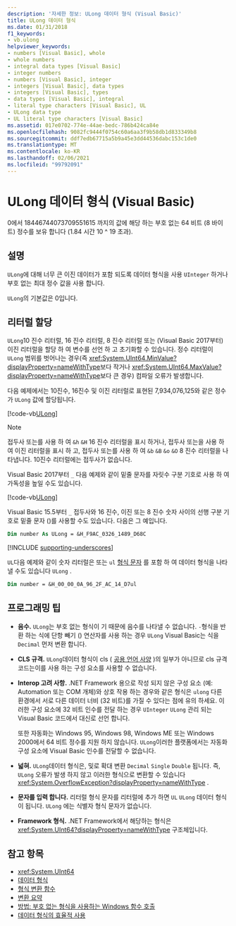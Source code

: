 ```yaml
---
description: '자세한 정보: ULong 데이터 형식 (Visual Basic)'
title: ULong 데이터 형식
ms.date: 01/31/2018
f1_keywords:
- vb.ulong
helpviewer_keywords:
- numbers [Visual Basic], whole
- whole numbers
- integral data types [Visual Basic]
- integer numbers
- numbers [Visual Basic], integer
- integers [Visual Basic], data types
- integers [Visual Basic], types
- data types [Visual Basic], integral
- literal type characters [Visual Basic], UL
- ULong data type
- UL literal type characters [Visual Basic]
ms.assetid: 017e0702-774e-44ae-bedc-786b424ca84e
ms.openlocfilehash: 9082fc9444f0754c60a6aa3f9b58db1d833349b8
ms.sourcegitcommit: ddf7edb67715a5b9a45e3dd44536dabc153c1de0
ms.translationtype: MT
ms.contentlocale: ko-KR
ms.lasthandoff: 02/06/2021
ms.locfileid: "99792091"
---
```

# <a name="ulong-data-type-visual-basic"></a>ULong 데이터 형식 (Visual Basic)

0에서 18446744073709551615 까지의 값에 해당 하는 부호 없는 64 비트 (8 바이트) 정수를 보유 합니다 (1.84 시간 10 ^ 19 초과).

## <a name="remarks"></a>설명

`ULong`에 대해 너무 큰 이진 데이터가 포함 되도록 데이터 형식을 사용 `UInteger` 하거나 부호 없는 최대 정수 값을 사용 합니다.

`ULong`의 기본값은 0입니다.

## <a name="literal-assignments"></a>리터럴 할당

`ULong`10 진수 리터럴, 16 진수 리터럴, 8 진수 리터럴 또는 (Visual Basic 2017부터) 이진 리터럴을 할당 하 여 변수를 선언 하 고 초기화할 수 있습니다. 정수 리터럴이 `ULong` 범위를 벗어나는 경우(즉 <xref:System.UInt64.MinValue?displayProperty=nameWithType>보다 작거나 <xref:System.UInt64.MaxValue?displayProperty=nameWithType>보다 큰 경우) 컴파일 오류가 발생합니다.

다음 예제에서는 10진수, 16진수 및 이진 리터럴로 표현된 7,934,076,125와 같은 정수가 `ULong` 값에 할당됩니다.

[!code-vb[ULong](../../../../samples/snippets/visualbasic/language-reference/data-types/numeric-literals.vb#ULong)]

> [!NOTE]
> 접두사 또는를 사용 하 여 `&h` `&H` 16 진수 리터럴을 표시 하거나, 접두사 또는을 사용 하 여 이진 리터럴을 표시 하 고, 접두사 또는를 사용 하 여 `&b` `&B` `&o` `&O` 8 진수 리터럴을 나타냅니다. 10진수 리터럴에는 접두사가 없습니다.

Visual Basic 2017부터 `_` 다음 예제와 같이 밑줄 문자를 자릿수 구분 기호로 사용 하 여 가독성을 높일 수도 있습니다.

[!code-vb[ULong](../../../../samples/snippets/visualbasic/language-reference/data-types/numeric-literals.vb#LongS)]

Visual Basic 15.5부터 `_` 접두사와 16 진수, 이진 또는 8 진수 숫자 사이의 선행 구분 기호로 밑줄 문자 ()를 사용할 수도 있습니다. 다음은 그 예입니다. 

```vb
Dim number As ULong = &H_F9AC_0326_1489_D68C
```

[!INCLUDE [supporting-underscores](../../../../includes/vb-separator-langversion.md)]

`UL`다음 예제와 같이 숫자 리터럴은 또는 `ul` [형식 문자](../../programming-guide/language-features/data-types/type-characters.md) 를 포함 하 여 데이터 형식을 나타낼 수도 있습니다 `ULong` .

```vb
Dim number = &H_00_00_0A_96_2F_AC_14_D7ul
```

## <a name="programming-tips"></a>프로그래밍 팁

- **음수.** `ULong`는 부호 없는 형식이 기 때문에 음수를 나타낼 수 없습니다. `-`형식을 반환 하는 식에 단항 빼기 () 연산자를 사용 하는 경우 `ULong` Visual Basic는 식을 `Decimal` 먼저 변환 합니다.

- **CLS 규격.** `ULong`데이터 형식이 cls ( [공용 언어 사양](https://www.ecma-international.org/publications/standards/Ecma-335.htm) )의 일부가 아니므로 cls 규격 코드는이를 사용 하는 구성 요소를 사용할 수 없습니다.

- **Interop 고려 사항.** .NET Framework 용으로 작성 되지 않은 구성 요소 (예: Automation 또는 COM 개체)와 상호 작용 하는 경우와 같은 형식은 `ulong` 다른 환경에서 서로 다른 데이터 너비 (32 비트)를 가질 수 있다는 점에 유의 하세요. 이러한 구성 요소에 32 비트 인수를 전달 하는 경우 `UInteger` `ULong` 관리 되는 Visual Basic 코드에서 대신로 선언 합니다.

  또한 자동화는 Windows 95, Windows 98, Windows ME 또는 Windows 2000에서 64 비트 정수를 지원 하지 않습니다. `ULong`이러한 플랫폼에서는 자동화 구성 요소에 Visual Basic 인수를 전달할 수 없습니다.

- **넓혀.** `ULong`데이터 형식은, 및로 확대 변환 `Decimal` `Single` `Double` 됩니다. 즉, `ULong` 오류가 발생 하지 않고 이러한 형식으로 변환할 수 있습니다 <xref:System.OverflowException?displayProperty=nameWithType> .

- **문자를 입력 합니다.** 리터럴 형식 문자를 리터럴에 추가 하면 `UL` `ULong` 데이터 형식이 됩니다. `ULong` 에는 식별자 형식 문자가 없습니다.

- **Framework 형식.** .NET Framework에서 해당하는 형식은 <xref:System.UInt64?displayProperty=nameWithType> 구조체입니다.

## <a name="see-also"></a>참고 항목

- <xref:System.UInt64>
- [데이터 형식](index.md)
- [형식 변환 함수](../functions/type-conversion-functions.md)
- [변환 요약](../keywords/conversion-summary.md)
- [방법: 부호 없는 형식을 사용하는 Windows 함수 호출](../../programming-guide/com-interop/how-to-call-a-windows-function-that-takes-unsigned-types.md)
- [데이터 형식의 효율적 사용](../../programming-guide/language-features/data-types/efficient-use-of-data-types.md)
